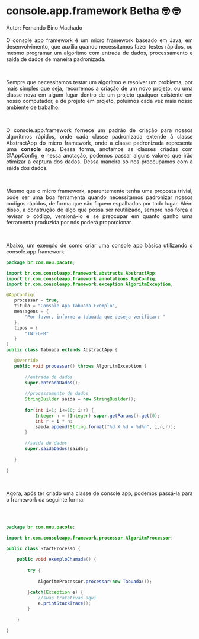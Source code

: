 # console.app.framework Betha &#129299; &#129299;

<p align="justify">
  Autor: Fernando Bino Machado <br><br>
  O console app framework é um micro framework baseado em Java, em desenvolvimento,
  que auxilia quando necessitamos fazer testes rápidos, ou mesmo 
  programar um algoritmo com entrada de dados, processamento e saída de dados
  de maneira padronizada.
</p>
<br>

<p align="justify">
  Sempre que necessitamos testar um algorítmo e resolver um problema, por mais simples
  que seja, recorremos a criação de um novo projeto, ou uma classe nova em algum lugar
  dentro de um projeto qualquer existente em nosso computador, e de projeto em projeto, 
  poluimos cada vez mais nosso ambiente de trabalho.
</p>
<br>

<p align="justify">
  O console.app.framework fornece um padrão de criação para nossos algoritmos
  rápidos, onde cada classe padronizada extende à classe AbstractApp do micro framework,
  onde a classe padronizada representa uma <b>console app</b>. Dessa forma, anotamos
  as classes criadas com @AppConfig, e nessa anotação, podemos passar alguns valores
  que irão otimizar a captura dos dados. Dessa maneira só nos preocupamos com
  a saída dos dados.
</p>
<br>

<p align="justify">
  Mesmo que o micro framework, aparentemente tenha uma proposta trivial, pode ser uma boa
  ferramenta quando necessitamos padronizar nossos codigos rápidos, de forma que não fiquem 
  espalhados por todo lugar. Além disso, a construção de algo que possa ser reutilizado,
  sempre nos força a revisar o código, versioná-lo e se preocupar em quanto ganho uma ferramenta
  produzida por nós poderá proporcionar.
 </p>
 <br>
 
 <p align="justify">
  Abaixo, um exemplo de como criar uma console app básica utilizando o console.app.framework: <br>
 </p>
 
 ```java
package br.com.meu.pacote;

import br.com.consoleapp.framework.abstracts.AbstractApp;
import br.com.consoleapp.framework.annotations.AppConfig;
import br.com.consoleapp.framework.exception.AlgoritmException;

@AppConfig(
	processar = true,
	titulo = "Console App Tabuada Exemplo",
	mensagens = {
		"Por favor, informe a tabuada que deseja verificar: "
	},
	tipos = {
		"INTEGER"
	}
)
public class Tabuada extends AbstractApp {

	@Override
	public void processar() throws AlgoritmException {
		
		//entrada de dados
		super.entradaDados();
		
		//processamento de dados
		StringBuilder saida = new StringBuilder();
		
		for(int i=1; i<=10; i++) {
			Integer n = (Integer) super.getParams().get(0);
			int r = i * n;
			saida.append(String.format("%d X %d = %d%n", i,n,r));
		}
		
		//saída de dados
		super.saidaDados(saida);
		
	}
	
}

 ```
 
 <br>
 
<p align="justify">Agora, após ter criado uma classe de console app, podemos passá-la para o framework da seguinte forma:</p><br>

```java

package br.com.meu.pacote;

import br.com.consoleapp.framework.processor.AlgoritmProcessor;

public class StartProcesso {

	public void exemploChamada() {
		
		try {
			
			AlgoritmProcessor.processar(new Tabuada());
			
		}catch(Exception e) {
			//suas tratativas aqui
			e.printStackTrace();
		}
		
	}
	
}

```

<br>
	
	
	

